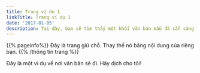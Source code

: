 ```yaml
---
title: Trang ví dụ 1
linkTitle: Trang ví dụ 1
date: '2017-01-05'
description: Tại đây, bạn sẽ tìm thấy một khối văn bản mẫu đã sẵn sàng để dịch
---
```


{{% pageinfo%}} Đây là trang giữ chỗ. Thay thế nó bằng nội dung của riêng bạn. {{% /thông tin trang %}}

Đây là một ví dụ về nơi văn bản sẽ đi. Hãy dịch cho tôi!
